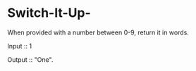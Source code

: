 # Switch-It-Up-

When provided with a number between 0-9, return it in words.

Input :: 1

Output :: "One".
